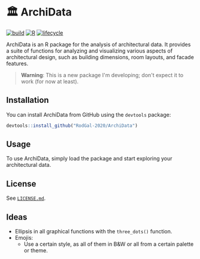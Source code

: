 # 🏛️ ArchiData

[![build](https://github.com/RodGal-2020/ArchiData/actions/workflows/pages/pages-build-deployment/badge.svg)](https://github.com/RodGal-2020/ArchiData/actions/workflows/pages/pages-build-deployment)
[![R](https://github.com/RodGal-2020/ArchiData/actions/workflows/r.yml/badge.svg?branch=main)](https://github.com/RodGal-2020/ArchiData/actions/workflows/r.yml)
[![lifecycle](https://img.shields.io/badge/lifecycle-experimental-orange)](https://lifecycle.r-lib.org/articles/stages.html)
<!-- [codecov] https://codecov.io/gh/RodGal-2020/archiData/settings/badge -->

ArchiData is an R package for the analysis of architectural data. It provides a suite of functions for analyzing and visualizing various aspects of architectural design, such as building dimensions, room layouts, and facade features.

> **Warning**: This is a new package I'm developing; don't expect it to work (for now at least).

## Installation

You can install ArchiData from GitHub using the `devtools` package:

``` r
devtools::install_github("RodGal-2020/ArchiData")
```

## Usage

To use ArchiData, simply load the package and start exploring your architectural data.

## License

See [`LICENSE.md`](LICENSE.md).


## Ideas

- Ellipsis in all graphical functions with the `three_dots()` function.
- Emojis:
  - Use a certain style, as all of them in B&W or all from a certain palette or theme.
